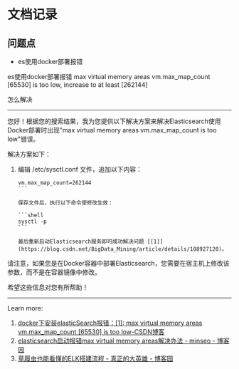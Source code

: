 
# 文档记录

## 问题点

- es使用docker部署报错

es使用docker部署报错 max virtual memory areas vm.max_map_count [65530] is too low, increase to at least [262144]

怎么解决

---

您好！根据您的搜索结果，我为您提供以下解决方案来解决Elasticsearch使用Docker部署时出现"max virtual memory areas vm.max_map_count is too low"错误。

解决方案如下：

1. 编辑 /etc/sysctl.conf 文件，追加以下内容：

   ````shell
   vm.max_map_count=262144
   ```
   
   保存文件后，执行以下命令使修改生效：

   ```shell
   sysctl -p
   ```

   最后重新启动Elasticsearch服务即可成功解决问题 [[1]](https://blog.csdn.net/BigData_Mining/article/details/108927120)。

请注意，如果您是在Docker容器中部署Elasticsearch，您需要在宿主机上修改该参数，而不是在容器镜像中修改。

希望这些信息对您有所帮助！

---
Learn more:

1. [docker下安装elasticSearch报错：[1]: max virtual memory areas vm.max_map_count [65530] is too low-CSDN博客](https://blog.csdn.net/BigData_Mining/article/details/108927120)
2. [elasticsearch启动报错max virtual memory areas解决办法 - minseo - 博客园](https://www.cnblogs.com/minseo/p/12978561.html)
3. [草履虫也能看懂的ELK搭建流程 - 真正的大英雄 - 博客园](https://www.cnblogs.com/zhangdali/p/15671538.html)
